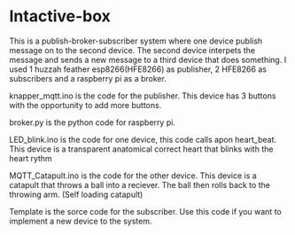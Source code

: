 # Intactive-box

This is a publish-broker-subscriber system where one device publish message on to the second device. 
The second device interpets the message and sends a new message to a third device that does something.
I used 1 huzzah feather esp8266(HFE8266) as publisher, 2 HFE8266 as subscribers and a raspberry pi as a broker.

knapper_mqtt.ino is the code for the publisher.
This device has 3 buttons with the opportunity to add more buttons. 

broker.py is the python code for raspberry pi.

LED_blink.ino is the code for one device, this code calls apon heart_beat. 
This device is a transparent anatomical correct heart that blinks with the heart rythm

MQTT_Catapult.ino is the code for the other device.
This device is a catapult that throws a ball into a reciever. The ball then rolls back to the throwing arm.
(Self loading catapult)

Template is the sorce code for the subscriber. Use this code if you want to implement a new device to the system.
